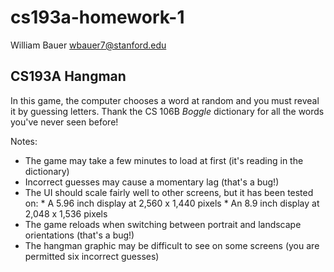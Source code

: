 cs193a-homework-1
=================

William Bauer 
 wbauer7@stanford.edu

CS193A Hangman
--------------
In this game, the computer chooses a word at random and you must reveal it by guessing letters. Thank the CS 106B _Boggle_ dictionary for all the words you've never seen before!

Notes:
   * The game may take a few minutes to load at first (it's reading in the dictionary)
   * Incorrect guesses may cause a momentary lag (that's a bug!)
   * The UI should scale fairly well to other screens, but it has been tested on:
    * A 5.96 inch display at 2,560 x 1,440 pixels
    * An 8.9 inch display at 2,048 x 1,536 pixels
   * The game reloads when switching between portrait and landscape orientations (that's a bug!)
   * The hangman graphic may be difficult to see on some screens (you are permitted six incorrect guesses)

